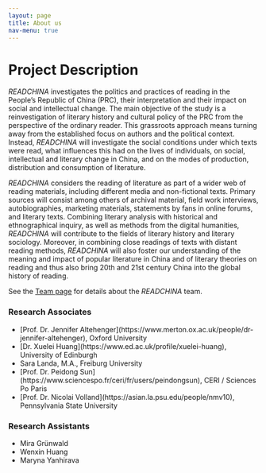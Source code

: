 ```yaml
---
layout: page
title: About us
nav-menu: true
---
```


# Project Description

<!-- Content -->
*READCHINA* investigates the politics and practices of reading in the People’s Republic of China (PRC), their interpretation and their impact on social and intellectual change. The main objective of the study is a reinvestigation of literary history and cultural policy of the PRC from the perspective of the ordinary reader. This grassroots approach means turning away from the established focus on authors and the political context. Instead, *READCHINA* will investigate the social conditions under which texts were read, what influences this had on the lives of individuals, on social, intellectual and literary change in China, and on the modes of production, distribution and consumption of literature.

*READCHINA* considers the reading of literature as part of a wider web of reading materials, including different media and non-fictional texts. Primary sources will consist among others of archival material, field work interviews, autobiographies, marketing materials, statements by fans in online forums, and literary texts. Combining literary analysis with historical and ethnographical inquiry, as well as methods from the digital humanities, *READCHINA* will contribute to the fields of literary history and literary sociology. Moreover, in combining close readings of texts with distant reading methods, *READCHINA* will also foster our understanding of the meaning and impact of popular literature in China and of literary theories on reading and thus also bring 20th and 21st century China into the global history of reading.

See the [Team page](https://readchina.github.io/team) for details about the *READCHINA* team.

### Research Associates
<ul>
<li> [Prof. Dr. Jennifer Altehenger](https://www.merton.ox.ac.uk/people/dr-jennifer-altehenger), Oxford University</li>
<li> [Dr. Xuelei Huang](https://www.ed.ac.uk/profile/xuelei-huang), University of Edinburgh</li>
<li> Sara Landa, M.A., Freiburg University</li>
<li> [Prof. Dr. Peidong Sun](https://www.sciencespo.fr/ceri/fr/users/peindongsun), CERI / Sciences Po Paris</li>
<li> [Prof. Dr. Nicolai Volland](https://asian.la.psu.edu/people/nmv10), Pennsylvania State University</li>
</ul>

### Research Assistants
<ul>
<li>Mira Grünwald</li>
<li>Wenxin Huang</li>
<li>Maryna Yanhirava</li>
</ul>
